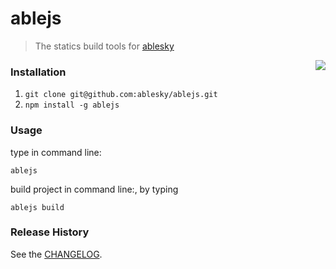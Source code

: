 ablejs
=============
[aslink]: http://www.ablesky.com
>The statics build tools for [ablesky](aslink)

<img align="right" src="http://stat.ablesky.com/stata/images/market/index/index-new-logo.png" />


### Installation
1. ``` git clone git@github.com:ablesky/ablejs.git ```
2. ``` npm install -g ablejs ```

### Usage
type in command line: 

    ablejs

build project in command line:, by typing 
    
    ablejs build 


### Release History
See the [CHANGELOG](CHANGELOG).

